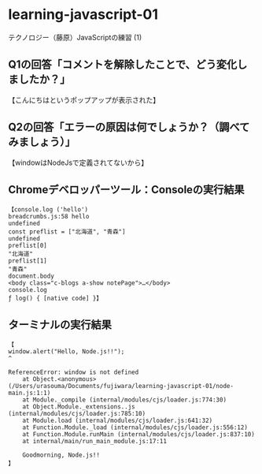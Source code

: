 # learning-javascript-01

テクノロジー（藤原）JavaScriptの練習 (1)

## Q1の回答「コメントを解除したことで、どう変化しましたか？」

【こんにちはというポップアップが表示された】

## Q2の回答「エラーの原因は何でしょうか？（調べてみましょう）」

【windowはNodeJsで定義されてないから】

## Chromeデベロッパーツール：Consoleの実行結果

```
【console.log ('hello')
breadcrumbs.js:58 hello
undefined
const preflist = ["北海道", "青森"]
undefined
preflist[0]
"北海道"
preflist[1]
"青森"
document.body
<body class=​"c-blogs a-show notePage">​…​</body>​
console.log
ƒ log() { [native code] }】
```

## ターミナルの実行結果

```
【
window.alert("Hello, Node.js!!");
^

ReferenceError: window is not defined
    at Object.<anonymous> (/Users/urasouma/Documents/fujiwara/learning-javascript-01/node-main.js:1:1)
    at Module._compile (internal/modules/cjs/loader.js:774:30)
    at Object.Module._extensions..js (internal/modules/cjs/loader.js:785:10)
    at Module.load (internal/modules/cjs/loader.js:641:32)
    at Function.Module._load (internal/modules/cjs/loader.js:556:12)
    at Function.Module.runMain (internal/modules/cjs/loader.js:837:10)
    at internal/main/run_main_module.js:17:11

    Goodmorning, Node.js!!
】
```

